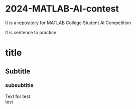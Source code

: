 # 2024-MATLAB-AI-contest
It is a repository for MATLAB College Student AI Competition

It is sentence to practice.
# title
## Subtitle
### subsubtitle

Text for test  
test
